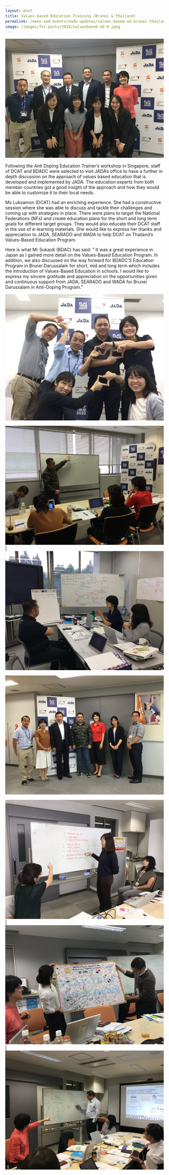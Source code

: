 ```yaml
---
layout: post
title: Values-based Education Training (Brunei & Thailand)
permalink: /news-and-events/nado-updates/values-based-ed-brunei-thailand/
image: /images/for-posts/2018/valuesbased-ed-0.jpeg
---
```

![Values-based Education Training - Brunei & Thailand](/images/for-posts/2018/valuesbased-ed-0.jpeg)

Following the Anti Doping Education Trainer’s workshop in Singapore, staff of DCAT and BDADC were selected to visit JADA’s office to have a further in depth discussion on the approach of values based education that is developed and implemented by JADA. The education experts from both member countries got a good insight of the approach and how they would be able to customize it to their local needs.

Ms Luksamon (DCAT) had an enriching experience. She had a constructive session where she was able to discuss and tackle their challenges and coming up with strategies in place.  There were plans to target the National Federations (NFs) and create education plans for the short and long term goals for different target groups. They would also educate their DCAT staff in the use of e-learning materials. She would like to express her thanks and appreciation to JADA, SEARADO and WADA to help DCAT on Thailand’s Values-Based Education Program.

Here is what Mr Sukardi (BDAC) has said: ” It was a great experience in Japan as I gained more detail on the Values-Based Education Program. In addition, we also discussed on the way forward for BDADC’S Education Program in Brunei Darussalam for short, mid and long term which includes the introduction of Values-Based Education in schools. I would like to express my sincere gratitude and appreciation on the opportunities given and continuous support from JADA, SEARADO and WADA for Brunei Darussalam in Anti-Doping Program.”

![Values-based Education Training - Brunei & Thailand](/images/for-posts/2018/valuesbased-ed-1.jpg)

![Values-based Education Training - Brunei & Thailand](/images/for-posts/2018/valuesbased-ed-3.jpg) | ![Values-based Education Training - Brunei & Thailand](/images/for-posts/2018/valuesbased-ed-4.jpg)

![Values-based Education Training - Brunei & Thailand](/images/for-posts/2018/valuesbased-ed-2.jpg)

![Values-based Education Training - Brunei & Thailand](/images/for-posts/2018/valuesbased-ed-5.jpg) | ![Values-based Education Training - Brunei & Thailand](/images/for-posts/2018/valuesbased-ed-6.jpg) | ![Values-based Education Training - Brunei & Thailand](/images/for-posts/2018/valuesbased-ed-7.jpeg)

